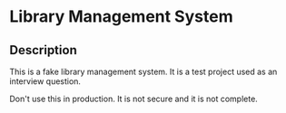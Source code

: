 # Library Management System
## Description
This is a fake library management system. It is a test project used as an interview question.

Don't use this in production. It is not secure and it is not complete.